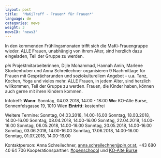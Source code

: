 ```yaml
---
layout: post
title:  'MaKiTreff - Frauen* für Frauen*'
language: de
categories: news
weight: 3
newsID: 'news3'
---
```


In den kommenden Frühlingsmonaten trifft sich die MaKi-Frauengruppe wieder. ALLE Frauen, unabhängig von ihrem Alter, sind herzlich dazu eingeladen, Teil der Gruppe zu werden.

*pin* Projektmitarbeiterinnen, Dijle Mohammad, Hannah Amin, Marlene Stockenhuber und Anna Schreilechner organisieren 9 Nachmittage für Frauen mit Gesprächsrunden und soziokulturellem Angebot - u.a. Tanz, Kochen, Yoga und vieles mehr. ALLE Frauen, in jedem Alter, sind herzlich willkommen, Teil der Gruppe zu werden. Frauen, die Kinder haben, können auch gerne mit ihren Kindern kommen. 

Infotreff:
**Wann**: Sonntag, 04.03.2018, 14:00 - 18:00
**Wo**: KO-Alte Burse, Sonnenfelsgasse 19, 1010 Wien
**Eintritt**: kostenfrei 

Weitere Termine: 
Sonntag, 04.03.2018, 14.00-16.00
Sonntag, 18.03.2018, 14.00-16.00
Sonntag, 08.04.2018, 14.00-16.00
Sonntag, 22.04.2018, 14.00-16.00
Sonntag, 06.05.2018, 14.00-16.00
Sonntag, 20.05.2018, 14.00-16.00
Sonntag, 03.06.2018, 14.00-16.00
Sonntag, 17.06.2018, 14.00-16.00
Sonntag, 01.07.2018, 14.00-16.00


Kontaktperson: Anna Schreilechner, anna.schreilechner@pin.or.at, +43 680 40 64 706
Kooperationspartner: [#openschoool](http://www.openschoool.org) und [KO-Alte Burse](http://www.ko-alteburse.at)
